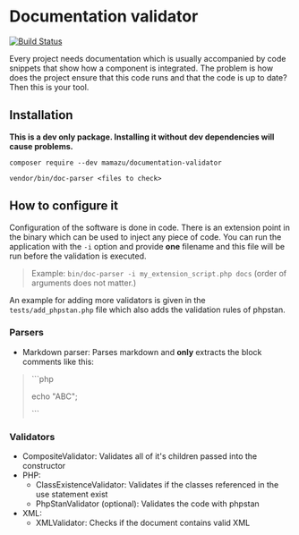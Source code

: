 # Documentation validator
[![Build Status](https://travis-ci.org/mamazu/documentation-parser.svg?branch=master)](https://travis-ci.org/mamazu/documentation-parser)

Every project needs documentation which is usually accompanied by code snippets that show how a component is integrated. The problem is how does the project ensure that this code runs and that the code is up to date? Then this is your tool.

## Installation
**This is a dev only package. Installing it without dev dependencies will cause problems.**

`composer require --dev mamazu/documentation-validator`

`vendor/bin/doc-parser <files to check>`

## How to configure it
Configuration of the software is done in code. There is an extension point in the binary which can be used to inject any piece of code. You can run the application with the `-i` option and provide **one** filename and this file will be run before the validation is executed.
>Example: `bin/doc-parser -i my_extension_script.php docs` (order of arguments does not matter.)

An example for adding more validators is given in the `tests/add_phpstan.php` file which also adds the validation rules of phpstan.

### Parsers
* Markdown parser: Parses markdown and **only** extracts the block comments like this:
> \```php
>
>echo "ABC";
>
>\```

### Validators
* CompositeValidator: Validates all of it's children passed into the constructor
* PHP:
    * ClassExistenceValidator: Validates if the classes referenced in the use statement exist
    * PhpStanValidator (optional): Validates the code with phpstan
* XML:
    * XMLValidator: Checks if the document contains valid XML

